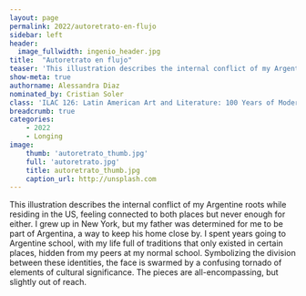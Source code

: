 ```yaml
---
layout: page
permalink: 2022/autoretrato-en-flujo
sidebar: left
header:
  image_fullwidth: ingenio_header.jpg
title:  "Autoretrato en flujo"
teaser: 'This illustration describes the internal conflict of my Argentine roots while residing in the US, feeling connected to both places but never enough for either.'
show-meta: true
authorname: Alessandra Diaz
nominated_by: Cristian Soler
class: 'ILAC 126: Latin American Art and Literature: 100 Years of Modernisms'
breadcrumb: true
categories:
    - 2022
    - Longing
image:
    thumb: 'autoretrato_thumb.jpg'
    full: 'autoretrato.jpg'
    title: autoretrato_thumb.jpg
    caption_url: http://unsplash.com
---
```

This illustration describes the internal conflict of my Argentine roots while residing in the US, feeling connected to both places but never enough for either. I grew up in New York, but my father was determined for me to be part of Argentina, a way to keep his home close by. I spent years going to Argentine school, with my life full of traditions that only existed in certain places, hidden from my peers at my normal school. Symbolizing the division between these identities, the face is swarmed by a confusing tornado of elements of cultural significance. The pieces are all-encompassing, but slightly out of reach.